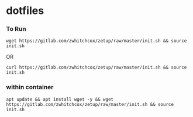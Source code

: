 # dotfiles

### To Run

`wget https://gitlab.com/zwhitchcox/zetup/raw/master/init.sh && source init.sh`

OR

`curl https://gitlab.com/zwhitchcox/zetup/raw/master/init.sh && source init.sh`

### within container

`apt update && apt install wget -y && wget https://gitlab.com/zwhitchcox/zetup/raw/master/init.sh && source init.sh`
